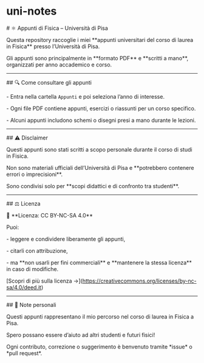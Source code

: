 # uni-notes

\# ⚛️ Appunti di Fisica – Università di Pisa



Questa repository raccoglie i miei \*\*appunti universitari del corso di laurea in Fisica\*\* presso l’Università di Pisa.  

Gli appunti sono principalmente in \*\*formato PDF\*\* e \*\*scritti a mano\*\*, organizzati per anno accademico e corso.



---



\## 🔍 Come consultare gli appunti



\- Entra nella cartella `Appunti` e poi seleziona l’anno di interesse.  

\- Ogni file PDF contiene appunti, esercizi o riassunti per un corso specifico.  

\- Alcuni appunti includono schemi o disegni presi a mano durante le lezioni.



---



\## ⚠️ Disclaimer



Questi appunti sono stati scritti a scopo personale durante il corso di studi in Fisica.  

Non sono materiali ufficiali dell’Università di Pisa e \*\*potrebbero contenere errori o imprecisioni\*\*.  

Sono condivisi solo per \*\*scopi didattici e di confronto tra studenti\*\*.



---



\## ⚖️ Licenza



📘 \*\*Licenza: CC BY-NC-SA 4.0\*\*



Puoi:

\- leggere e condividere liberamente gli appunti,  

\- citarli con attribuzione,  

\- ma \*\*non usarli per fini commerciali\*\* e \*\*mantenere la stessa licenza\*\* in caso di modifiche.



\[Scopri di più sulla licenza →](https://creativecommons.org/licenses/by-nc-sa/4.0/deed.it)



---



\## 💬 Note personali



Questi appunti rappresentano il mio percorso nel corso di laurea in Fisica a Pisa.  

Spero possano essere d’aiuto ad altri studenti e futuri fisici!  

Ogni contributo, correzione o suggerimento è benvenuto tramite \*issue\* o \*pull request\*.



